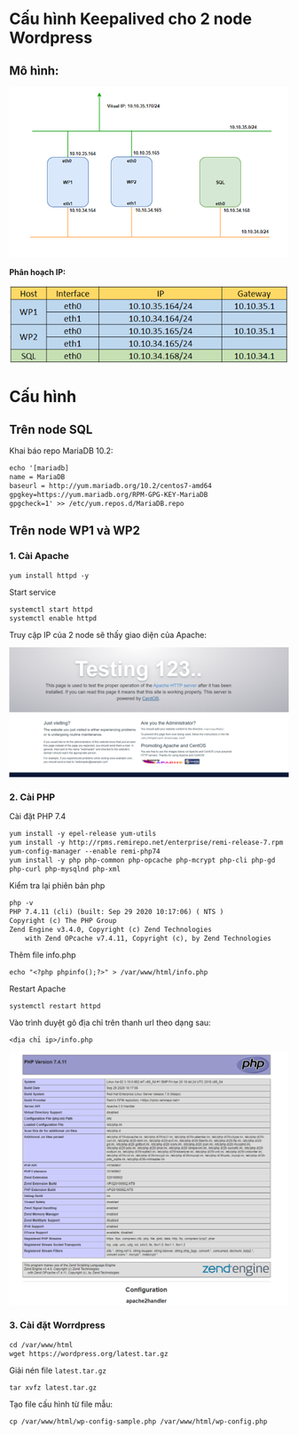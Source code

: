 # Cấu hình Keepalived cho 2 node Wordpress

## Mô hình:

<img src="..\images\keepalive\Screenshot_8.png">

**Phân hoạch IP:**

<img src="..\images\keepalive\Screenshot_9.png">

# Cấu hình
## Trên node SQL
Khai báo repo MariaDB 10.2:
```
echo '[mariadb]
name = MariaDB
baseurl = http://yum.mariadb.org/10.2/centos7-amd64
gpgkey=https://yum.mariadb.org/RPM-GPG-KEY-MariaDB
gpgcheck=1' >> /etc/yum.repos.d/MariaDB.repo
```



## Trên node WP1 và WP2
### 1. Cài Apache
```
yum install httpd -y
```

Start service
```
systemctl start httpd
systemctl enable httpd
```

Truy cập IP của 2 node sẽ thấy giao diện của Apache:

<img src="..\images\keepalive\Screenshot_10.png">

### 2. Cài PHP
Cài đặt PHP 7.4
```
yum install -y epel-release yum-utils
yum install -y http://rpms.remirepo.net/enterprise/remi-release-7.rpm
yum-config-manager --enable remi-php74
yum install -y php php-common php-opcache php-mcrypt php-cli php-gd php-curl php-mysqlnd php-xml
```

Kiểm tra lại phiên bản php
```
php -v
PHP 7.4.11 (cli) (built: Sep 29 2020 10:17:06) ( NTS )
Copyright (c) The PHP Group
Zend Engine v3.4.0, Copyright (c) Zend Technologies
    with Zend OPcache v7.4.11, Copyright (c), by Zend Technologies
```

Thêm file info.php
```
echo "<?php phpinfo();?>" > /var/www/html/info.php
```

Restart Apache
```
systemctl restart httpd
```

Vào trình duyệt gõ địa chỉ trên thanh url theo dạng sau:
```
<địa chỉ ip>/info.php
```

<img src="..\images\keepalive\Screenshot_11.png">

### 3. Cài đặt Worrdpress
```
cd /var/www/html
wget https://wordpress.org/latest.tar.gz
```

Giải nén file `latest.tar.gz`
```
tar xvfz latest.tar.gz
```

Tạo file cấu hình từ file mẫu:
```
cp /var/www/html/wp-config-sample.php /var/www/html/wp-config.php
```


